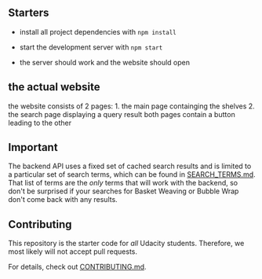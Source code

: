 ## Starters

* install all project dependencies with `npm install`
* start the development server with `npm start`

* the server should work and the website should open 



## the actual website
the website consists of 2 pages:
    1. the main page containging the shelves 
    2. the search page displaying a query result
both pages contain a button leading to the other 


## Important
The backend API uses a fixed set of cached search results and is limited to a particular set of search terms, which can be found in [SEARCH_TERMS.md](SEARCH_TERMS.md). That list of terms are the _only_ terms that will work with the backend, so don't be surprised if your searches for Basket Weaving or Bubble Wrap don't come back with any results.

## Contributing

This repository is the starter code for _all_ Udacity students. Therefore, we most likely will not accept pull requests.

For details, check out [CONTRIBUTING.md](CONTRIBUTING.md).
